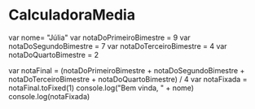 # CalculadoraMedia
var nome= "Júlia"
var notaDoPrimeiroBimestre = 9
var notaDoSegundoBimestre = 7
var notaDoTerceiroBimestre = 4
var notaDoQuartoBimestre = 2

var notaFinal = (notaDoPrimeiroBimestre + notaDoSegundoBimestre + notaDoTerceiroBimestre + notaDoQuartoBimestre) / 4
var notaFixada =  notaFinal.toFixed(1)
console.log("Bem vinda, " + nome)
console.log(notaFixada)
